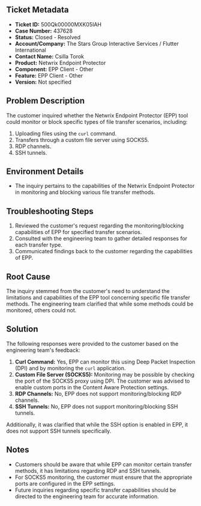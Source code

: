 ## Ticket Metadata
- **Ticket ID:** 500Qk00000MXK05IAH
- **Case Number:** 437628
- **Status:** Closed - Resolved
- **Account/Company:** The Stars Group Interactive Services / Flutter International
- **Contact Name:** Csilla Torok
- **Product:** Netwrix Endpoint Protector
- **Component:** EPP Client - Other
- **Feature:** EPP Client - Other
- **Version:** Not specified

## Problem Description
The customer inquired whether the Netwrix Endpoint Protector (EPP) tool could monitor or block specific types of file transfer scenarios, including:
1. Uploading files using the `curl` command.
2. Transfers through a custom file server using SOCKS5.
3. RDP channels.
4. SSH tunnels.

## Environment Details
- The inquiry pertains to the capabilities of the Netwrix Endpoint Protector in monitoring and blocking various file transfer methods.

## Troubleshooting Steps
1. Reviewed the customer's request regarding the monitoring/blocking capabilities of EPP for specified transfer scenarios.
2. Consulted with the engineering team to gather detailed responses for each transfer type.
3. Communicated findings back to the customer regarding the capabilities of EPP.

## Root Cause
The inquiry stemmed from the customer's need to understand the limitations and capabilities of the EPP tool concerning specific file transfer methods. The engineering team clarified that while some methods could be monitored, others could not.

## Solution
The following responses were provided to the customer based on the engineering team's feedback:
1. **Curl Command:** Yes, EPP can monitor this using Deep Packet Inspection (DPI) and by monitoring the `curl` application.
2. **Custom File Server (SOCKS5):** Monitoring may be possible by checking the port of the SOCKS5 proxy using DPI. The customer was advised to enable custom ports in the Content Aware Protection settings.
3. **RDP Channels:** No, EPP does not support monitoring/blocking RDP channels.
4. **SSH Tunnels:** No, EPP does not support monitoring/blocking SSH tunnels.

Additionally, it was clarified that while the SSH option is enabled in EPP, it does not support SSH tunnels specifically.

## Notes
- Customers should be aware that while EPP can monitor certain transfer methods, it has limitations regarding RDP and SSH tunnels.
- For SOCKS5 monitoring, the customer must ensure that the appropriate ports are configured in the EPP settings.
- Future inquiries regarding specific transfer capabilities should be directed to the engineering team for accurate information.